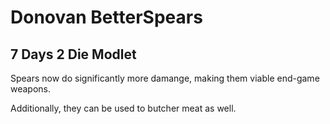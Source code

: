 # Donovan BetterSpears

## 7 Days 2 Die Modlet

Spears now do significantly more damange, making them viable end-game weapons.

Additionally, they can be used to butcher meat as well.
